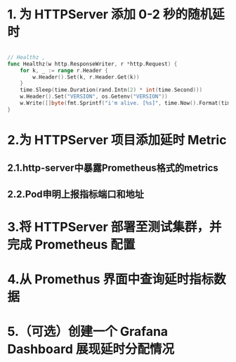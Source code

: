 

# 1. 为 HTTPServer 添加 0-2 秒的随机延时

```go

// Healthz ,
func Healthz(w http.ResponseWriter, r *http.Request) {
	for k, _ := range r.Header {
		w.Header().Set(k, r.Header.Get(k))
	}
	time.Sleep(time.Duration(rand.Intn(2) * int(time.Second)))
	w.Header().Set("VERSION", os.Getenv("VERSION"))
	w.Write([]byte(fmt.Sprintf("i'm alive. [%s]", time.Now().Format(time.RFC3339))))
}
```



# 2.为 HTTPServer 项目添加延时 Metric

## 2.1.http-server中暴露Prometheus格式的metrics

## 2.2.Pod申明上报指标端口和地址




# 3.将 HTTPServer 部署至测试集群，并完成 Prometheus 配置

# 4.从 Promethus 界面中查询延时指标数据

# 5.（可选）创建一个 Grafana Dashboard 展现延时分配情况